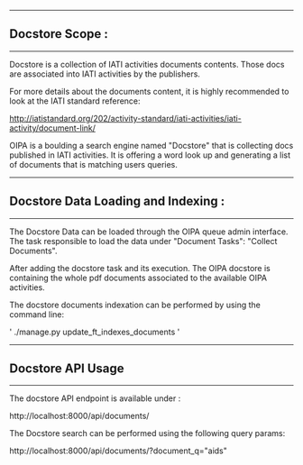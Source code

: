 --------
## Docstore Scope :
--------

Docstore is a collection of IATI activities documents contents. Those docs are associated into IATI activities by the publishers.

For more details about the documents content, it is highly recommended to look at the IATI standard reference:

http://iatistandard.org/202/activity-standard/iati-activities/iati-activity/document-link/

OIPA is a boulding a search engine named "Docstore" that is collecting docs published in IATI activities. It is offering a word look up and generating a list of documents that is matching users queries.

--------
## Docstore Data Loading and Indexing :
--------
The Docstore Data can be loaded through the OIPA queue admin interface. The task responsible to load the data under "Document Tasks": "Collect Documents".

After adding the docstore task and its execution. The OIPA docstore is containing the whole pdf documents associated to the available OIPA activities.

The docstore documents indexation can be performed by using the command line:

'
./manage.py update_ft_indexes_documents
'


--------
## Docstore API Usage
--------

The docstore API endpoint is available under :

http://localhost:8000/api/documents/

The Docstore search can be performed using the following query params:

http://localhost:8000/api/documents/?document_q="aids"
